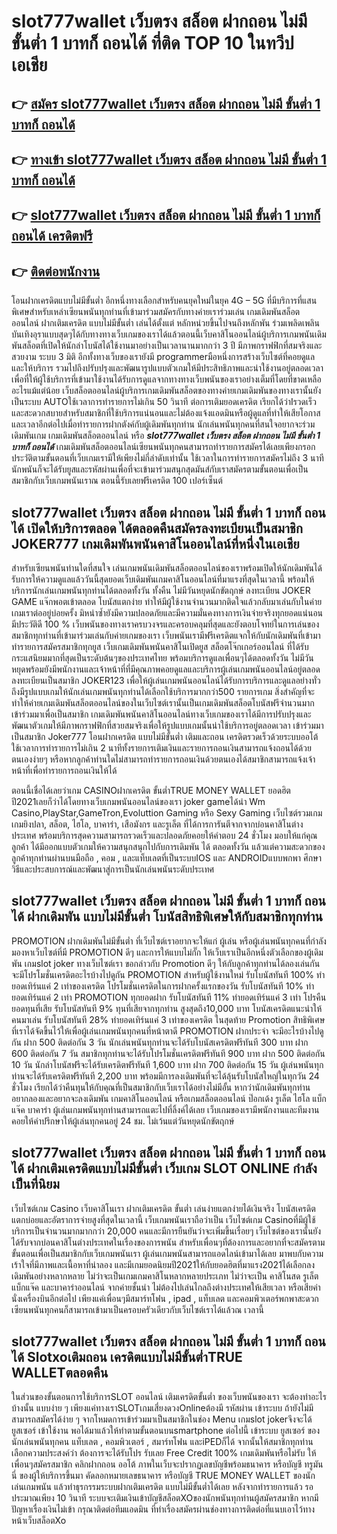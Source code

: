 # slot777wallet เว็บตรง สล็อต ฝากถอน ไม่มี ขั้นต่ำ 1 บาทก็ ถอนได้  ที่ติด TOP 10 ในทวีปเอเชีย

## 👉 [สมัคร slot777wallet เว็บตรง สล็อต ฝากถอน ไม่มี ขั้นต่ำ 1 บาทก็ ถอนได้](https://slot777wallet.com/)
## 👉 [ทางเข้า slot777wallet เว็บตรง สล็อต ฝากถอน ไม่มี ขั้นต่ำ 1 บาทก็ ถอนได้](https://slot777wallet.com/)
## 👉 [slot777wallet เว็บตรง สล็อต ฝากถอน ไม่มี ขั้นต่ำ 1 บาทก็ ถอนได้ เครดิตฟรี](https://slot777wallet.com/)
## 👉 [ติดต่อพนักงาน](https://slot777wallet.com/)


โอนฝากเครดิตแบบไม่มีขั้นต่ำ  อีกหนึ่งทางเลือกสำหรับคนยุคใหม่ในยุค 4G – 5G ที่มีบริการที่แสนพิเศษสำหรับเหล่าเซียนพนันทุกท่านที่เข้ามาร่วมสมัครกับทางค่ายเราร่วมเล่น เกมเดิมพันสล็อตออนไลน์ ฝากเติมเครดิต แบบไม่มีขั้นต่ำ เล่นได้ตั้งแต่ หลักหน่วยขึ้นไปจนถึงหลักพัน ร่วมเพลิดเพลินบันเทิงอุราแบบสุดๆได้กับทางทางเว็บเกมของเราได้แล้วตอนนี้เว็บคาสิโนออนไลน์ผู้บริการเกมพนันเดิมพันสล็อตที่เปิดให้นักล่าโบนัสได้ใช้งานมาอย่างเป็นเวลานานมากกว่า 3 ปี มีภาพกราฟฟิกที่สมจริงและสวยงาม ระบบ 3 มิติ
อีกทั้งทางเว็บของเรายังมี programmerมือหนึ่งการสร้างเว็บไซต์ที่คอยดูแลและให้บริการ  รวมไปถึงปรับปรุงและพัฒนารูปแบบตัวเกมให้มีประสิทธิภาพและน่าใช้งานอยู่ตลอดเวลา เพื่อที่ให้ผู้ใช้บริการที่เข้ามาใช้งานได้รับการดูแลจากทางทางเว็บพนันของเราอย่างเต็มที่โดยที่ขาดเหลืออะไรแม้แต่น้อย เว็บสล็อตออนไลน์ผู้บริการเกมเดิมพันสล็อตของทางค่ายเกมเดิมพันของทางเรานั้นยังเป็นระบบ AUTOใช้เวลาการทำรายการไม่เกิน 50 วินาที ต่อการเติมยอดเครดิต เรียกได้ว่าIรวดเร็วและสะดวกสบายสำหรับสมาชิกที่ใช้บริการแน่นอนและไม่ต้องแจ้งแอดมินหรือผู้ดูแลที่ทำให้เสียโอกาสและเวลาอีกต่อไปเมื่อทำรายการฝากตังค์กับผู้เดิมพันทุกท่าน
นักเล่นพนันทุกคนที่สนใจอยากจะร่วมเดิมพันเกม เกมเดิมพันสล็อตออนไลน์ หรือ ***slot777wallet เว็บตรง สล็อต ฝากถอน ไม่มี ขั้นต่ำ 1 บาทก็ ถอนได้*** เกมเดิมพันสล็อตออนไลน์เซียนพนันทุกคนสามารถทำรายการสมัครได้เลยเพียงกรอกประวัติตามขั้นตอนที่เว็บเกมเรามีให้เพียงไม่กี่ลำดับเท่านั้น ใช้เวลาในการทำรายการสมัครไม่ถึง 3 นาทีนักพนันก็จะได้รับยูสและรหัสผ่านเพื่อที่จะเข้ามาร่วมสนุกสุดมันส์กับเราสมัครตามขั้นตอนเพื่อเป็นสมาชิกกับเว็บเกมพนันเราณ ตอนนี้รับเลยฟรีเครดิต 100 เปอร์เซ็นต์ 

## slot777wallet เว็บตรง สล็อต ฝากถอน ไม่มี ขั้นต่ำ 1 บาทก็ ถอนได้ เปิดให้บริการตลอด ได้ตลอดคืนสมัครลงทะเบียนเป็นสมาชิก JOKER777 เกมเดิมพันพนันคาสิโนออนไลน์ที่หนึ่งในเอเชีย

สำหรับเซียนพนันท่านใดที่สนใจ เล่นเกมพนันเดิมพันสล็อตออนไลน์ของเราพร้อมเปิดให้นักเดิมพันได้รับการให้ความดูแลแล้ววันนี้สุดยอดเว็บเดิมพันเกมคาสิโนออนไลน์ที่มาแรงที่สุดในเวลานี้ พร้อมให้บริการนักเล่นเกมพนันทุกท่านได้ตลอดทั้งวัน ทั้งคืน ไม่มีวันหยุดนักขัตฤกษ์ ลงทะเบียน JOKER GAME แจ๊กพอตเข้าตลอด โบนัสแตกง่าย ทำให้มีผู้ใช้งานจำนวนมากติดใจแล้วกลับมาเล่นกับในค่ายเกมเราต่ออยู่บ่อยครั้ง มิหนำซ้ำยังมีความปลอดภัยและมีความมั่นคงทางการเงินจ่ายจริงทุกยอดแน่นอนมีประวัติดี 100 % เว็บพนันของทางเราครบวงจรและครอบคลุมที่สุดและยังตอบโจทย์ในการเล่นของสมาชิกทุกท่านที่เข้ามาร่วมเล่นกับค่ายเกมของเรา
เว็บพนันเรามีฟรีเครดิตแจกให้กับนักเดิมพันที่เข้ามาทำรายการสมัครสมาชิกทุกยูส เว็บเกมเดิมพันพนันคาสิโนเปิดยูส สล็อตโจ๊กเกอร์ออนไลน์ ที่ได้รับกระแสนิยมมากที่สุดเป็นระดับต้นๆของประเทศไทย พร้อมบริการดูแลเพื่อนๆได้ตลอดทั้งวัน ไม่มีวันหยุดพร้อมยังมีพนักงานและเจ้าหน้าที่ที่มีคุณภาพคอยดูแลและบริการผู้เล่นเกมพนันออนไลน์อยู่ตลอด ลงทะเบียนเป็นสมาชิก JOKER123 เพื่อให้ผู้เล่นเกมพนันออนไลน์ได้รับการบริการและดูแลอย่างทั่วถึงมีรูปแบบเกมให้นักเล่นเกมพนันทุกท่านได้เลือกใช้บริการมากกว่า500 รายการเกม
สิ่งสำคัญที่จะทำให้ค่ายเกมเดิมพันสล็อตออนไลน์ของในเว็บไซต์เรานั้นเป็นเกมเดิมพันสล็อตโบนัสฟรีจำนวนมาก เข้าร่วมมาเพื่อเป็นสมาชิก  เกมเดิมพันพนันคาสิโนออนไลน์ทางเว็บเกมของเราได้มีการปรับปรุงและพัฒนาตัวเกมให้มีภาพกราฟฟิกที่สวยสมจริงเพื่อให้รูปแบบเกมนั้นน่าใช้บริการอยู่ตลอดเวลา เข้าร่วมมาเป็นสมาชิก Joker777 โอนฝากเครดิต แบบไม่มีขั้นต่ำ เติมและถอน เครดิตรวดเร็วด้วยระบบออโต้ ใช้เวลาการทำรายการไม่เกิน 2 นาทีทั้งรายการเติมเงินและรายการถอนเงินสามารถแจ้งถอนได้ด้วยตนเองง่ายๆ หรือหากลูกค้าท่านใดไม่สามารถทำรายการถอนเงินด้วยตนเองได้สมาชิกสามารถแจ้งเจ้าหน้าที่เพื่อทำรายการถอนเงินให้ได้

ตอนนี้เชื่อได้เลยว่าเกม CASINOฝากเครดิต ขั้นต่ำTRUE MONEY WALLET ยอดฮิตปี2021เลยก็ว่าได้โดยทางเว็บเกมพนันออนไลน์ของเรา joker gameได้นำ  Wm Casino,PlayStar,GameTron,Evoluttion Gaming หรือ Sexy Gaming เว็บไซต์รวมเกมเกมยิงปลา, สล็อต, ไฮโล, บาคาร่า, เสือมังกร และรูเล็ต ที่ได้การการันตีจากจากบ่อนคาสิโนต่างประเทศ พร้อมบริการสุดความสามารถรวดเร็วและปลอดภัยคอยให้คำตอบ 24 ชั่วโมง มอบให้แก่คุณลูกค้า ได้มีออกแบบตัวเกมให้ความสนุกสนุกไปกับการเดิมพัน ได้ ตลอดทั้งวัน แล้วแต่ความสะดวกของลูกค้าทุกท่านผ่านบนมือถือ , คอม , และแท็บเลตที่เป็นระบบIOS และ ANDROIDแบบพกพา ศึกษาวิธีและประสบการณ์และพัฒนาสู่การเป็นนักเล่นพนันระดับประเทศ

## slot777wallet เว็บตรง สล็อต ฝากถอน ไม่มี ขั้นต่ำ 1 บาทก็ ถอนได้ ฝากเดิมพัน แบบไม่มีขั้นต่ำ โบนัสสิทธิพิเศษให้กับสมาชิกทุกท่าน

 PROMOTION  ฝากเดิมพันไม่มีขั้นต่ำ ที่เว็บไซต์เราอยากจะให้แก่  ผู้เล่น หรือผู้เล่นพนันทุกคนที่กำลังมองหาเว็บไซต์ที่มี  PROMOTION ดีๆ และการให้แบบไม่กั๊ก ให้เว็บเราเป็นอีกหนึ่งตัวเลือกของผู้เดิมพัน เกมslot joker ทางเว็บไซต์เรา ขอกล่าวกับ Promotion ดีๆ ให้กับลูกค้าทุกท่านได้ลองเล่นกัน จะมีโปรโมชั่นเครดิตอะไรบ้างไปดูกัน
 PROMOTION สำหรับผู้ใช้งานใหม่ รับโบนัสทันที 100% ทำยอดเทิร์นแค่ 2 เท่าของเครดิต
โปรโมชั่นเครดิตในการฝากครั้งแรกของวัน รับโบนัสทันที 10% ทำยอดเทิร์นแค่ 2 เท่า
 PROMOTION ทุกยอดฝาก รับโบนัสทันที 11% ทำยอดเทิร์นแค่ 3 เท่า
โปรคืนยอดทุนที่เสีย รับโบนัสทันที 9% ทุนที่เสียจากทุกท่าน สูงสุดถึง10,000 บาท
โบนัสเครดิตแนะนำให้คนมาเล่น รับโบนัสทันที 28% ทำยอดเทิร์นแค่ 3 เท่าของเครดิต
ในสุดท้าย Promotion สิทธิพิเศษที่เราได้จัดขึ้นไว้ให้เพื่อผู้เล่นเกมพนันทุกคนที่หน้าตาดี  PROMOTION ฝากประจำ จะมีอะไรบ้างไปดูกัน
ฝาก 500 ติดต่อกัน 3 วัน นักเล่นพนันทุกท่านจะได้รับโบนัสเครดิตฟรีทันที 300 บาท
ฝาก 600 ติดต่อกัน 7 วัน สมาชิกทุกท่านจะได้รับโปรโมชั่นเครดิตฟรีทันที 900 บาท
ฝาก 500 ติดต่อกัน 10 วัน นักล่าโบนัสฟรีจะได้รับเครดิตฟรีทันที 1,600 บาท
ฝาก 700 ติดต่อกัน 15 วัน ผู้เล่นพนันทุกท่านจะได้รับเครดิตฟรีทันที 2,200 บาท
พร้อมมีการลงเดิมพันที่จะได้ลุ้นรับโบนัสใหญ่ในทุกวัน 24 ชั่วโมง เรียกได้ว่าคืนทุนให้กับคุณที่เป็นสมาชิกกับเว็บเราได้อย่างไม่มีอั้น หากว่านักเดิมพันทุกท่านอยากลองและอยากจะลงเดิมพัน เกมคาสิโนออนไลน์ หรือเกมสล็อตออนไลน์ ป๊อกเด้ง รูเล็ต ไฮโล แบ็กแจ๊ค บาคาร่า ผู้เล่นเกมพนันทุกท่านสามารถแตะไปที่ลิ้งค์ได้เลย เว็บเกมของเรามีพนักงานและทีมงานคอยให้คำปรึกษาให้ผู้เล่นทุกคนอยู่ 24 ชม. ไม่เว้นแต่วันหยุดนักขัตฤกษ์

## slot777wallet เว็บตรง สล็อต ฝากถอน ไม่มี ขั้นต่ำ 1 บาทก็ ถอนได้ ฝากเติมเครดิตแบบไม่มีขั้นต่ำ  เว็บเกม SLOT ONLINE กำลังเป็นที่นิยม

เว็บไซต์เกม Casino เว็บคาสิโนเรา ฝากเติมเครดิต ขั้นต่ำ เล่นง่ายแตกง่ายได้เงินจริง โบนัสเครดิตแตกบ่อยและอัตราการจ่ายสูงที่สุดในเวลานี้ เว็บเกมพนันเราถือว่าเป็น เว็บไซต์เกม Casinoที่มีผู้ใช้บริการเป็นจำนวนมากมากกว่า 20,000 คนและมีการยืนยันว่าจะเพิ่มขึ้นเรื่อยๆ เว็บไซต์ของเรานั้นยังได้รับจากบ่อนคาสิโนต่างประเทศในเรื่องของการพนัน สำหรับเพื่อนๆที่ต้องการและอยากที่จะสมัครตามขั้นตอนเพื่อเป็นสมาชิกกับเว็บเกมพนันเรา ผู้เล่นเกมพนันสามารถแอดไลน์เข้ามาได้เลย
	มาพบกับความเร้าใจที่มีภาพและเนื้อหาที่น่าลอง และมีเกมยอดนิยมปี2021ให้กับยอดฮิตที่มาแรง2021ได้เลือกลงเดิมพันอย่างหลากหลาย  ไม่ว่าจะเป็นเกมเกมคาสิโนหลากหลายประเภท ไม่ว่าจะเป็น คาสิโนสด รูเล็ต แบ็กแจ๊ค และบาคาร่าออนไลน์ จากค่ายชั้นนำ ไม่ต้องไปเล่นไกลถึงต่างประเทศให้เสียเวลา หรือเสียค่านั่งเครื่องบินอีกต่อไป เพียงแค่เพื่อนๆมีสมาร์ทโฟน , ipad , แท็บเลต และคอมพิวเตอร์พกพาสะดวกเซียนพนันทุกคนก็สามารถเข้ามาเป็นครอบครัวเดียวกับเว็บไซต์เราได้แล้วณ เวลานี้

## slot777wallet เว็บตรง สล็อต ฝากถอน ไม่มี ขั้นต่ำ 1 บาทก็ ถอนได้ Slotxoเติมถอน เครดิตแบบไม่มีขั้นต่ำTRUE WALLETตลอดคืน

ในส่วนของขั้นตอนการใช้บริการSLOT ออนไลน์ เติมเครดิตขั้นต่ำ ของเว็บพนันของเรา จะต้องทำอะไรบ้างนั้น แบบง่าย ๆ เพียงแค่ทางเราSLOTเกมเสี่ยงดวงOnlineต้องมี รหัสผ่าน เข้าระบบ ถ้ายังไม่มีสามารถสมัครได้ง่าย ๆ จากโหมดการเข้าร่วมมาเป็นสมาชิกในช่อง Menu เกมslot jokerจึงจะได้ ยูสเซอร์ เข้าใช้งาน พอได้มาแล้วให้ทำตามขั้นตอนบนsmartphone ต่อไปนี้
เข้าระบบ ยูสเซอร์  ของนักเล่นพนันทุกคน แท็บเลต , คอมพิวเตอร์ , สมาร์ทโฟน และiPEDก็ได้
จากนั้นให้สมาชิกทุกท่านเลือกความประสงค์ว่า ต้องการจะได้รับโปร รับเลย Free Credit 100% เกมเดิมพันหรือไม่รับ
ให้เพื่อนๆสมัครสมาชิก คลิกฝากถอน ออโต้ ภาพในเว็บจะปรากฏเลขบัญชีพร้อมธนาคาร หรือบัญชี ทรูมันนี่ ของผู้ให้บริการขึ้นมา
คัดลอกหมายเลขธนาคาร หรือบัญชี  TRUE MONEY WALLET ของนักเล่นเกมพนัน แล้วทำธุรกรรมระบบฝากเติมเครดิต แบบไม่มีขั้นต่ำได้เลย
หลังจากทำรายการแล้ว รอประมาณเพียง 10 วินาที ระบบจะเติมเงินเข้าบัญชีสล็อตXOของนักพนันทุกท่านผู้สมัครสมาชิก
หากมีปัญหาเรื่องเงินไม่เข้า กรุณาติดต่อทีมแอดมิน ที่ทำเรื่องสมัครผ่านช่องทางการติดต่อที่แนบเอาไว้ทางหน้าเว็บสล็อตXo


